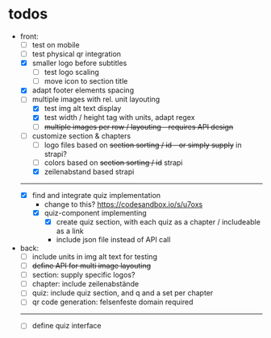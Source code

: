 # todos
- front:
  - [ ] test on mobile
  - [ ] test physical qr integration
  - [x] smaller logo before subtitles
    - [ ] test logo scaling
    - [ ] move icon to section title
  - [x] adapt footer elements spacing
  - [ ] multiple images with rel. unit layouting
    - [x] test img alt text display
    - [x] test width / height tag with units, adapt regex
    - [ ] ~~multiple images per row / layouting - requires API design~~
  - [ ] customize section & chapters 
    - [ ] logo files based on ~~section sorting / id - or simply supply~~ in strapi?
    - [ ] colors     based on ~~section sorting / id~~ strapi
    - [x] zeilenabstand based strapi
  - ---
  - [x] find and integrate quiz implementation
    - change to this? https://codesandbox.io/s/u7oxs
    - [x] quiz-component implementing
      - [x] create quiz section, with each quiz as a chapter / includeable as a link
      - include json file instead of API call
- back:
  - [ ] include units in img alt text for testing
  - [ ] ~~define API for multi image layouting~~ 
  - [ ] section: supply specific logos?
  - [ ] chapter: include zeilenabstände
  - [ ] quiz: include quiz section, and q and a set per chapter
  - [ ] qr code generation: felsenfeste domain required

  - ---
  - [ ] define quiz interface
